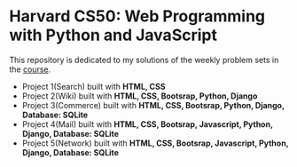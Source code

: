 # Harvard CS50: Web Programming with Python and JavaScript

This repository is dedicated to my solutions of the weekly problem sets in the [course](https://cs50.harvard.edu/web/2020/).
* Project 1(Search) built with **HTML, CSS**
* Project 2(Wiki) built with **HTML, CSS, Bootsrap, Python, Django**
* Project 3(Commerce) built with **HTML, CSS, Bootsrap, Python, Django, Database: SQLite**
* Project 4(Mail) built with **HTML, CSS, Bootsrap, Javascript, Python, Django, Database: SQLite**
* Project 5(Network) built with **HTML, CSS, Bootsrap, Javascript, Python, Django, Database: SQLite**
